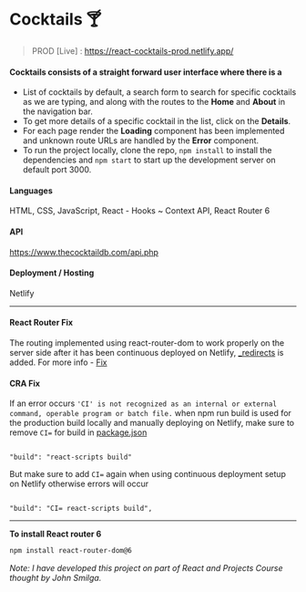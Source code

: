 # Cocktails 🍸
> PROD [Live] : https://react-cocktails-prod.netlify.app/

#### Cocktails consists of a straight forward user interface where there is a 
- List of cocktails by default, a search form to search for specific cocktails as we are typing, and along with the routes to the **Home** and **About** in the navigation bar.
- To get more details of a specific cocktail in the list, click on the **Details**. 
- For each page render the **Loading** component has been implemented and unknown route URLs are handled by the **Error** component.
- To run the project locally, clone the repo, `npm install` to install the dependencies and `npm start` to start up the development server on default port 3000.

#### Languages 
HTML, CSS, JavaScript, React - Hooks ~ Context API, React Router 6

#### API
https://www.thecocktaildb.com/api.php

#### Deployment / Hosting
Netlify

---

#### React Router Fix

The routing implemented using react-router-dom to work properly on the server side after it has been continuous deployed on Netlify, [_redirects](https://github.com/praveen-1995/cocktails-react-project/blob/3947a359654ca7be2260e369f1cb5b2f60d7ebe9/public/_redirects) is added. For more info -  [Fix](https://dev.to/dance2die/page-not-found-on-netlify-with-react-router-58mc)

#### CRA Fix

If an error occurs `'CI' is not recognized as an internal or external command, operable program or batch file.` when npm run build is used for the production build locally and manually deploying on Netlify, make sure to remove `CI=` for build in [package.json](https://github.com/praveen-1995/cocktails-react-project/blob/3947a359654ca7be2260e369f1cb5b2f60d7ebe9/package.json)

```

"build": "react-scripts build"

```

But make sure to add `CI=` again when using continuous deployment setup on Netlify otherwise errors will occur
```

"build": "CI= react-scripts build",

```
---

**To install React router 6**

```sh
npm install react-router-dom@6
```

*Note: I have developed this project on part of React and Projects Course thought by John Smilga.*
